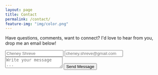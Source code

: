 ```yaml
---
layout: page
title: Contact
permalink: /contact/
feature-img: "img/color.png"
---
```


Have questions, comments, want to connect? I'd love to hear from you, drop me an email below!

<form action="https://getsimpleform.com/messages?form_api_token=657f70fcacb14c3d90e1093ca6301548" method="post">
  <!-- the redirect_to is optional, the form will redirect to the referrer on submission -->
  <input type='hidden' name='redirect_to' value='http://cheneyshreve.github.io/thank-you' />
  <input type='text' name='name' placeholder='Cheney Shreve' />
  <input type='email' name='email' placeholder='cheney.shreve@gmail.com' />
  <textarea name='message' placeholder='Write your message ...'></textarea>
  <input type='submit' value='Send Message' />
</form>
